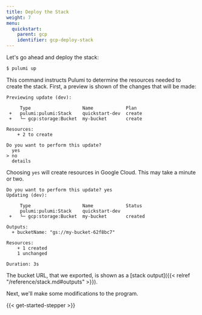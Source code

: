 ```yaml
---
title: Deploy the Stack
weight: 7
menu:
  quickstart:
    parent: gcp
    identifier: gcp-deploy-stack
---
```


Let's go ahead and deploy the stack:

```bash
$ pulumi up
```

This command instructs Pulumi to determine the resources needed to create the stack. First, a preview is shown of the changes that will be made:

```
Previewing update (dev):

     Type                   Name            Plan
 +   pulumi:pulumi:Stack    quickstart-dev  create
 +   └─ gcp:storage:Bucket  my-bucket       create

Resources:
    + 2 to create

Do you want to perform this update?
  yes
> no
  details
```

Choosing `yes` will create resources in Google Cloud. This may take a minute or two.

```
Do you want to perform this update? yes
Updating (dev):

     Type                   Name            Status
     pulumi:pulumi:Stack    quickstart-dev
 +   └─ gcp:storage:Bucket  my-bucket       created

Outputs:
  + bucketName: "gs://my-bucket-62f8bc7"

Resources:
    + 1 created
    1 unchanged

Duration: 3s
```

The bucket URL, that we exported, is shown as a [stack output]({{< relref "/reference/stack.md#outputs" >}}).

Next, we'll make some modifications to the program.

{{< get-started-stepper >}}
